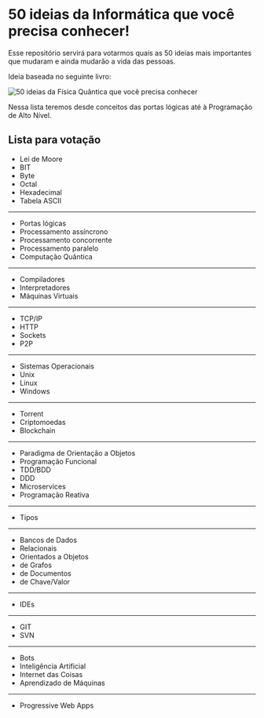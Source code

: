 # 50 ideias da Informática que você precisa conhecer!

Esse repositório servirá para votarmos quais as 50 ideias mais importantes <br>
que mudaram e ainda mudarão a vida das pessoas.

Ideia baseada no seguinte livro:

![50 ideias da Física Quântica que você precisa conhecer](http://i.imgur.com/TUcOhla.png)

Nessa lista teremos desde conceitos das portas lógicas até à Programação de Alto Nível.


## Lista para votação

- Lei de Moore
- BIT
- Byte
- Octal
- Hexadecimal
- Tabela ASCII
---
- Portas lógicas
- Processamento assíncrono
- Processamento concorrente
- Processamento paralelo
- Computação Quântica
---
- Compiladores
- Interpretadores
- Máquinas Virtuais
---
- TCP/IP
- HTTP
- Sockets
- P2P
---
- Sistemas Operacionais
- Unix
- Linux
- Windows
---
- Torrent
- Criptomoedas
- Blockchain
---
- Paradigma de Orientação a Objetos
- Programação Funcional
- TDD/BDD
- DDD
- Microservices
- Programação Reativa
----
- Tipos
----
- Bancos de Dados
- Relacionais
- Orientados a Objetos
- de Grafos
- de Documentos
- de Chave/Valor
---
- IDEs
---
- GIT
- SVN
---
- Bots
- Inteligência Artificial
- Internet das Coisas
- Aprendizado de Máquinas
---
- Progressive Web Apps
